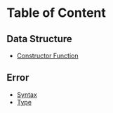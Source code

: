 # Table of Content

## Data Structure

- [Constructor Function](data-structure--constructor-function.md)



## Error

- [Syntax](error__syntax.md)
- [Type](error__type.md)